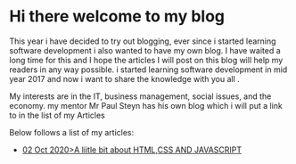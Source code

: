 # Hi there welcome to my blog

<p> This year i have decided to try out blogging, ever since i started learning software development i also wanted to have my own
blog. I have waited a long time for this and I hope the articles I will post on this blog will help my readers in any way possible.
i started learning software development in mid year 2017 and now i want to share the knowledge with you all
.</p>

<p>My interests are in the IT, business management, social issues, and the economy. my mentor Mr Paul Steyn has his own blog which
i will put a link to in the list of my Articles
</p>

<p> Below follows a list of my articles: </p>

* [ 02 Oct 2020>A liitle bit about HTML,CSS AND JAVASCRIPT](1starticle.md)
